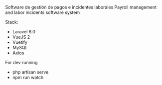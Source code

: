 Software de gestión de pagos e incidentes laborales
Payroll management and labor incidents software system

Stack: 
- Laravel 6.0
- VueJS 2
- Vuetify
- MySQL
- Axios

For dev running
- php artisan serve
- npm run watch